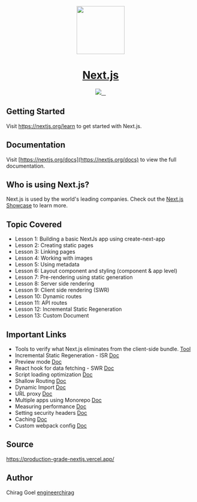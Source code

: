 <p align="center">
  <a href="https://nextjs.org">
    <img src="https://assets.vercel.com/image/upload/v1607554385/repositories/next-js/next-logo.png" height="128">
    <h1 align="center">Next.js</h1>
  </a>
</p>

<p align="center">
  <a aria-label="Vercel logo" href="https://vercel.com">
    <img src="https://img.shields.io/badge/MADE%20BY%20Vercel-000000.svg?style=for-the-badge&logo=Vercel&labelColor=000">
  </a>
  <a aria-label="NPM version" href="https://www.npmjs.com/package/next">
    <img alt="" src="https://img.shields.io/npm/v/next.svg?style=for-the-badge&labelColor=000000">
  </a>
  <a aria-label="License" href="https://github.com/vercel/next.js/blob/canary/license.md">
    <img alt="" src="https://img.shields.io/npm/l/next.svg?style=for-the-badge&labelColor=000000">
  </a>
  <a aria-label="Join the community on GitHub" href="https://github.com/vercel/next.js/discussions">
    <img alt="" src="https://img.shields.io/badge/Join%20the%20community-blueviolet.svg?style=for-the-badge&logo=Next.js&labelColor=000000&logoWidth=20">
  </a>
</p>

## Getting Started

Visit <a aria-label="next.js learn" href="https://nextjs.org/learn">https://nextjs.org/learn</a> to get started with Next.js.

## Documentation

Visit [https://nextjs.org/docs](https://nextjs.org/docs) to view the full documentation.

## Who is using Next.js?

Next.js is used by the world's leading companies. Check out the [Next.js Showcase](https://nextjs.org/showcase) to learn more.

## Topic Covered

-   Lesson 1: Building a basic NextJs app using create-next-app
-   Lesson 2: Creating static pages
-   Lesson 3: Linking pages
-   Lesson 4: Working with images
-   Lesson 5: Using metadata
-   Lesson 6: Layout component and styling (component & app level)
-   Lesson 7: Pre-rendering using static generation
-   Lesson 8: Server side rendering
-   Lesson 9: Client side rendering (SWR)
-   Lesson 10: Dynamic routes
-   Lesson 11: API routes
-   Lesson 12: Incremental Static Regeneration
-   Lesson 13: Custom Document

## Important Links

-   Tools to verify what Next.js eliminates from the client-side bundle. [Tool](https://next-code-elimination.vercel.app/)
-   Incremental Static Regeneration - ISR [Doc](https://vercel.com/docs/next.js/incremental-static-regeneration)
-   Preview mode [Doc](https://nextjs.org/docs/advanced-features/preview-mode)
-   React hook for data fetching - SWR [Doc](https://swr.vercel.app/)
-   Script loading optimization [Doc](https://nextjs.org/docs/basic-features/script)
-   Shallow Routing [Doc](https://nextjs.org/docs/routing/shallow-routing)
-   Dynamic Import [Doc](https://nextjs.org/docs/advanced-features/dynamic-import)
-   URL proxy [Doc](https://nextjs.org/docs/api-reference/next.config.js/rewrites)
-   Multiple apps using Monorepo [Doc](https://vercel.com/blog/monorepos)
-   Measuring performance [Doc](https://nextjs.org/docs/advanced-features/measuring-performance)
-   Setting security headers [Doc](https://nextjs.org/docs/advanced-features/security-headers)
-   Caching [Doc](https://nextjs.org/docs/going-to-production#caching)
-   Custom webpack config [Doc](https://nextjs.org/docs/api-reference/next.config.js/custom-webpack-config)

## Source

https://production-grade-nextjs.vercel.app/

## Author

Chirag Goel [engineerchirag](http://www.engineerchirag.in)

